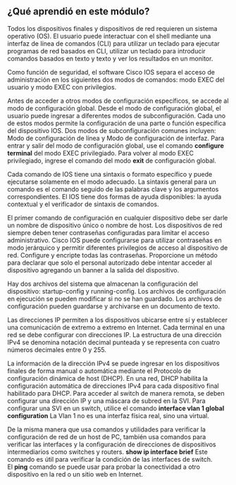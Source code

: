 ## ¿Qué aprendió en este módulo?

Todos los dispositivos finales y dispositivos de red requieren un sistema operativo (OS). El usuario puede interactuar con el shell mediante una interfaz de línea de comandos (CLI) para utilizar un teclado para ejecutar programas de red basados en CLI, utilizar un teclado para introducir comandos basados en texto y texto y ver los resultados en un monitor.

Como función de seguridad, el software Cisco IOS separa el acceso de administración en los siguientes dos modos de comandos: modo EXEC del usuario y modo EXEC con privilegios.

Antes de acceder a otros modos de configuración específicos, se accede al modo de configuración global. Desde el modo de configuración global, el usuario puede ingresar a diferentes modos de subconfiguración. Cada uno de estos modos permite la configuración de una parte o función específica del dispositivo IOS. Dos modos de subconfiguración comunes incluyen: Modo de configuración de línea y Modo de configuración de interfaz. Para entrar y salir del modo de configuración global, use el comando **configure terminal** del modo EXEC privilegiado. Para volver al modo EXEC privilegiado, ingrese el comando del modo **exit** de configuración global.

Cada comando de IOS tiene una sintaxis o formato específico y puede ejecutarse solamente en el modo adecuado. La sintaxis general para un comando es el comando seguido de las palabras clave y los argumentos correspondientes. El IOS tiene dos formas de ayuda disponibles: la ayuda contextual y el verificador de sintaxis de comandos.

El primer comando de configuración en cualquier dispositivo debe ser darle un nombre de dispositivo único o nombre de host. Los dispositivos de red siempre deben tener contraseñas configuradas para limitar el acceso administrativo. Cisco IOS puede configurarse para utilizar contraseñas en modo jerárquico y permitir diferentes privilegios de acceso al dispositivo de red. Configure y encripte todas las contraseñas. Proporcione un método para declarar que solo el personal autorizado debe intentar acceder al dispositivo agregando un banner a la salida del dispositivo.

Hay dos archivos del sistema que almacenan la configuración del dispositivo: startup-config y running-config. Los archivos de configuración en ejecución se pueden modificar si no se han guardado. Los archivos de configuración pueden guardarse y archivarse en un documento de texto.

Las direcciones IP permiten a los dispositivos ubicarse entre sí y establecer una comunicación de extremo a extremo en Internet. Cada terminal en una red se debe configurar con direcciones IP. La estructura de una dirección IPv4 se denomina notación decimal punteada y se representa con cuatro números decimales entre 0 y 255.

La información de la dirección IPv4 se puede ingresar en los dispositivos finales de forma manual o automática mediante el Protocolo de configuración dinámica de host (DHCP). En una red, DHCP habilita la configuración automática de direcciones IPv4 para cada dispositivo final habilitado para DHCP. Para acceder al switch de manera remota, se deben configurar una dirección IP y una máscara de subred en la SVI. Para configurar una SVI en un switch, utilice el comando **interface vlan 1 global configuration** La Vlan 1 no es una interfaz física real, sino una virtual.

De la misma manera que usa comandos y utilidades para verificar la configuración de red de un host de PC, también usa comandos para verificar las interfaces y la configuración de direcciones de dispositivos intermediarios como switches y routers. **show ip interface brief** Este comando es útil para verificar la condición de las interfaces de switch. El **ping** comando se puede usar para probar la conectividad a otro dispositivo en la red o un sitio web en Internet.